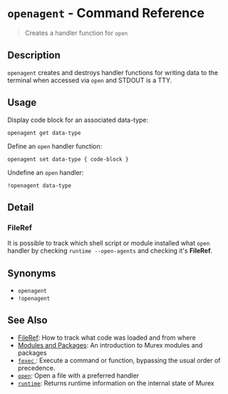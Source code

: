 # `openagent` - Command Reference

> Creates a handler function for `open`

## Description

`openagent` creates and destroys handler functions for writing data to the
terminal when accessed via `open` and STDOUT is a TTY.

## Usage

Display code block for an associated data-type:

```
openagent get data-type
```

Define an `open` handler function:

```
openagent set data-type { code-block }
```

Undefine an `open` handler:

```
!openagent data-type
```

## Detail

### FileRef

It is possible to track which shell script or module installed what `open`
handler by checking `runtime --open-agents` and checking it's **FileRef**.

## Synonyms

* `openagent`
* `!openagent`


## See Also

* [FileRef](../user-guide/fileref.md):
  How to track what code was loaded and from where
* [Modules and Packages](../user-guide/modules.md):
  An introduction to Murex modules and packages
* [`fexec` ](../commands/fexec.md):
  Execute a command or function, bypassing the usual order of precedence.
* [`open`](../commands/open.md):
  Open a file with a preferred handler
* [`runtime`](../commands/runtime.md):
  Returns runtime information on the internal state of Murex